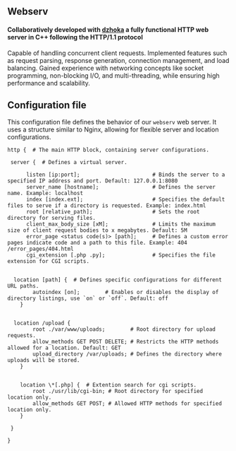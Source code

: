 ## Webserv

#### Collaboratively developed with [dzhoka](https://github.com/dzhoka) a fully functional HTTP web server in C++ following the HTTP/1.1 protocol

Capable of handling concurrent client requests. 
Implemented features such as request parsing, response generation, connection management, and load balancing. 
Gained experience with networking concepts like socket programming, non-blocking I/O, and multi-threading, while ensuring high performance and scalability.

## Configuration file

This configuration file defines the behavior of our `webserv` web server. It uses a structure similar to Nginx, allowing for flexible server and location configurations.

```
http {  # The main HTTP block, containing server configurations.

 server {  # Defines a virtual server.

      listen [ip:port];                       # Binds the server to a specified IP address and port. Default: 127.0.0.1:8080
      server_name [hostname];                 # Defines the server name. Example: localhost
      index [index.ext];                      # Specifies the default files to serve if a directory is requested. Example: index.html
      root [relative_path];                   # Sets the root directory for serving files.
      client_max_body_size [xM];              # Limits the maximum size of client request bodies to x megabytes. Default: 5M
      error_page <status code(s)> [path];     # Defines a custom error pages indicate code and a path to this file. Example: 404 /error_pages/404.html
      cgi_extension [.php .py];               # Specifies the file extension for CGI scripts.


  location [path] {  # Defines specific configurations for different URL paths.
        autoindex [on];        # Enables or disables the display of directory listings, use `on` or `off`. Default: off
    }


  location /upload {
        root ./var/www/uploads;        # Root directory for upload requests.
        allow_methods GET POST DELETE; # Restricts the HTTP methods allowed for a location. Default: GET
        upload_directory /var/uploads; # Defines the directory where uploads will be stored.
    }


    location \*[.php] {  # Extention search for cgi scripts.
        root ./usr/lib/cgi-bin; # Root directory for specified location only.
        allow_methods GET POST; # Allowed HTTP methods for specified location only.
    }

 }

}
```
